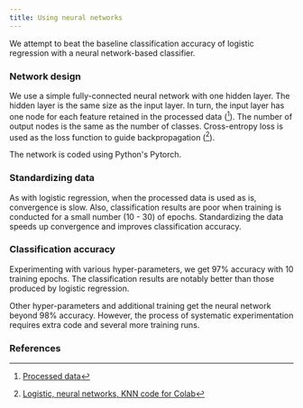 ```yaml
---
title: Using neural networks
---
```

We attempt to beat the baseline classification accuracy of logistic regression with a neural network-based classifier.

### Network design
We use a simple fully-connected neural network with one hidden layer. The hidden layer is the same size as the input layer. In turn, the input layer has one node for each feature retained in the processed data ([^data1]). The number of output nodes is the same as the number of classes. Cross-entropy loss is used as the loss function to guide backpropagation ([^colab2]).

The network is coded using Python's Pytorch.

### Standardizing data
As with logistic regression, when the processed data is used as is, convergence is slow. Also, classification results are poor when training is conducted for a small number (10 - 30) of epochs. Standardizing the data speeds up convergence and improves classification accuracy.

### Classification accuracy
Experimenting with various hyper-parameters, we get 97% accuracy with 10 training epochs. The classification results are notably better than those produced by logistic regression.

Other hyper-parameters and additional training get the neural network beyond 98% accuracy. However, the process of systematic experimentation requires extra code and several more training runs.


### References
[^data1]: [Processed data](https://github.com/r-dube/CICIDS/blob/main/MachineLearningCVE/processed/bal-cicids2017.csv)
[^colab2]: [Logistic, neural networks, KNN code for Colab](https://github.com/r-dube/CICIDS/blob/main/ids_classifiers.ipynb)
